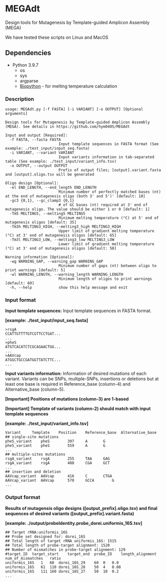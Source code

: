 # MEGAdt
Design tools for Mutagenesis by Template-guided Amplicon Assembly (MEGA)

We have tested these scripts on Linux and MacOS

## Dependencies

* Python 3.9.7
	- os
	- sys
	- argparse
	- [Biopython](https://biopython.org/) - for melting temperature calculation

### Description
```
usage: MEGAdt.py [-f FASTA] [-i VARIANT] [-o OUTPUT] [Optional arguments]

Design tools for Mutagenesis by Template-guided Amplicon Assembly (MEGA). See details in https://github.com/hym0405/MEGAdt

Input and output [Required]:
  -f FASTA, --fasta FASTA
                        Input template sequences in FASTA format (See example: ./test_input/input_seq.fasta)
  -i VARIANT, --variant VARIANT
                        Input variants information in tab-separated table (See example: ./test_input/variant_info.tsv)
  -o OUTPUT, --output OUTPUT
                        Prefix of output files; [output].variant.fasta and [output].oligo.tsv will be generated

Oligo design [Optional]:
  -el END_LENGTH, --end_length END_LENGTH
                        Minimum number of perfectly matched bases (nt) at the end of mutagenesis oligo (both 3' and 5')' [default: 10]
  -gc3 {0,1}, --gc_clamp3 {0,1}
                        # of GC bases (nt) required at 3' end of mutagenesis oligo. The value should be either 1 or 0 [default: 1]
  -Tm5 MELTING5, --melting5 MELTING5
                        Minimum melting temperature (°C) at 5' end of mutagenesis oligos [default: 35]
  -Tm3h MELTING3_HIGH, --melting3_high MELTING3_HIGH
                        Upper limit of gradient melting temperature (°C) at 3' end of mutagenesis oligos [default: 65]
  -Tm3l MELTING3_LOW, --melting3_low MELTING3_LOW
                        Lower limit of gradient melting temperature (°C) at 3' end of mutagenesis oligos [default: 50]

Warning information [Optional]:
  -wg WARNING_GAP, --warning_gap WARNING_GAP
                        Minimum number of gaps (nt) between oligo to print warnings [default: 5]
  -wl WARNING_LENGTH, --warning_length WARNING_LENGTH
                        Minimum length of oligos to print warnings [default: 60]
  -h, --help            show this help message and exit
```

### Input format

**Input template sequences:** Input template sequences in FASTA format.

****[example: ./test_input/input_seq.fasta]****

```
>rsgA
CCATTGTTTTGTCGTTCCTGAT...
...
>pheS
ATGTCACATCTCGCAGAACTGG...
...
>AAVcap
ATGGCTGCCGATGGTTATCTTC...
...
```

**Input variants information:** Information of desired mutations of each variant. Variants can be SNPs, multiple-SNPs, insertions or deletions but at least one base is required in Reference_base (column-4) and Alternative_base (column-5).

****[Important] Positions of mutations (column-3) are 1-based****

****[Important] Template of variants (column-2) should match with input template sequences****

****[example: ./test_input/variant_info.tsv]****

```
Variant		Template	Position	Reference_base	Alternative_base
## single-site mutations
pheS_variant	pheS		397		A		G
pheS_variant	pheS		559		A		G
...
## multiple-sites mutations
rsgA_variant	rsgA		255		TAA		GAG
rsgA_variant	rsgA		408		CGA		GCT
...
## insertion and deletion
AAVcap_variant	AAVcap		416		C		CTGA
AAVcap_variant	AAVcap		570		GCCA		G
...
```

### Output format
****Results of mutagensis oligo designs ([output_prefix].oligo.tsv) and final sequences of desired variants ([output_prefix].variant.fasta)****

****[example: ./output/probeIdentity.probe_dorei.uniformis_16S.tsv]****
```
## Target rRNA:uniformis_16S
## Probe set designed for: dorei_16S
## Total length of target rRNA uniformis_16S: 1515
## Total length of probe-target alignment: 1520
## Number of mismatches in probe-target alignment: 129
#target_ID	target_start	target_end	probe_ID	length_alignment	num_of_mismatches	ratio
uniformis_16S	1	60	dorei_16S_29	60	0	0.0 
uniformis_16S	61	110	dorei_16S_28	50	4	0.08
uniformis_16S	111	160	dorei_16S_27	50	10	0.2 
...
```
